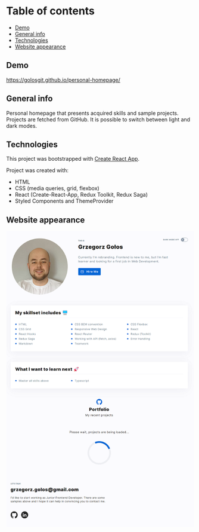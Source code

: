 # Table of contents

- [Demo](#demo)
- [General info](#general-info)
- [Technologies](#technologies)
- [Website appearance](#website-appearance)

## Demo

https://golosgit.github.io/personal-homepage/

## General info

Personal homepage that presents acquired skills and sample projects. Projects are fetched from GitHub. It is possible to switch between light and dark modes.

## Technologies

This project was bootstrapped with [Create React App](https://github.com/facebook/create-react-app).

Project was created with:

- HTML
- CSS (media queries, grid, flexbox)
- React (Create-React-App, Redux Toolkit, Redux Saga)
- Styled Components and ThemeProvider

## Website appearance

![Website appearance](https://raw.githubusercontent.com/golosgit/personal-homepage/main/public/personal_homepage.png)